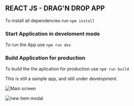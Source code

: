 

## REACT JS - DRAG'N DROP APP

To install all dependencies run `npm install`

### Start Application in develoment mode

To run the App use `npm run dev`

### Build Application for production

To build the the aplication for production use `npm run build`

This is still a sample app, and still under development.


![Main screen](https://github.com/romidevx/react-drag-drop/blob/main/src/assets/screenshots/main-screen.jpg)

![new item modal](https://github.com/romidevx/react-drag-drop/blob/main/src/assets/screenshots/new-item-modal.jpg)